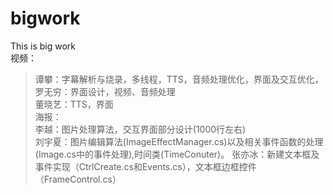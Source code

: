 # bigwork
This is big work  
视频：  
>谭攀：字幕解析与烧录，多线程，TTS，音频处理优化，界面及交互优化，  
>罗无穷：界面设计，视频、音频处理  
>董晓艺：TTS，界面  
海报：  
>李越：图片处理算法，交互界面部分设计(1000行左右)  
>刘宇夏：图片编辑算法(ImageEffectManager.cs)以及相关事件函数的处理(Image.cs中的事件处理),时间类(TimeConuter)。 
>张亦冰：新建文本框及事件实现（CtrlCreate.cs和Events.cs），文本框边框控件（FrameControl.cs）  
